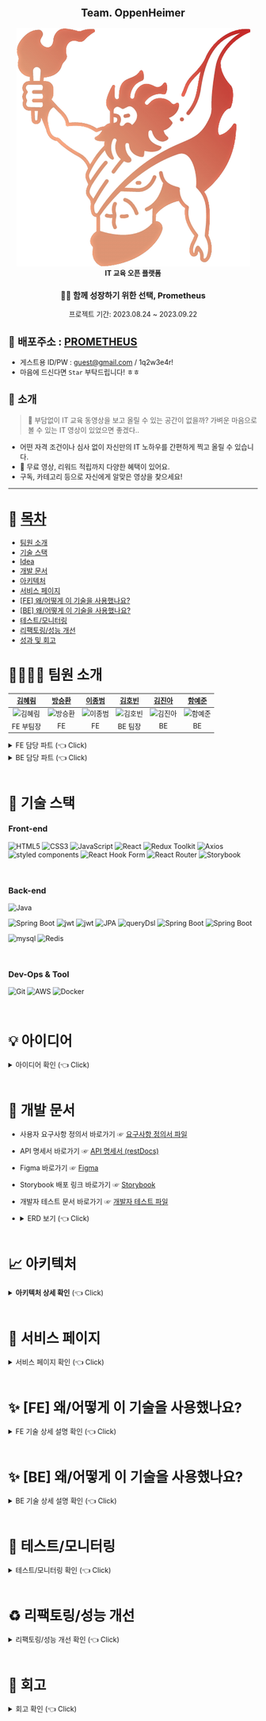 <div align="center">
<h2>Team. OppenHeimer</h2>
 <a href="https://www.itprometheus.net">
 <img alt="대표 이미지" src ="/images/itprometheus-logo.png" />
 </a>   
 <br>
<b>IT 교육 오픈 플랫폼</b><br>

 <h3 align="center">🧑‍💻 함께 성장하기 위한 선택, Prometheus</h3>
 
 프로젝트 기간: 2023.08.24 ~ 2023.09.22
</div>

## 🔗 배포주소 : [PROMETHEUS](https://www.itprometheus.net) 
- 게스트용 ID/PW : guest@gmail.com / 1q2w3e4r!
- 마음에 드신다면 `Star` 부탁드립니다! ㅎㅎ

## 🛫 소개
> 🧐 부담없이 IT 교육 동영상을 보고 올릴 수 있는 공간이 없을까?
> 가벼운 마음으로 볼 수 있는 IT 영상이 있었으면 좋겠다..

- 어떤 자격 조건이나 심사 없이 자신만의 IT 노하우를 간편하게 찍고 올릴 수 있습니다.
- 💸 무료 영상, 리워드 적립까지 다양한 혜택이 있어요.
- 구독, 카테고리 등으로 자신에게 알맞은 영상을 찾으세요!


---

# 📝 [목차](#index) <a name = "index"></a>
- [팀원 소개](#team)
- [기술 스택](#tech)
- [Idea](#idea)
- [개발 문서](#document)
- [아키텍처](#architecture)
- [서비스 페이지](#outputs)
- [[FE] 왜/어떻게 이 기술을 사용했나요?](#whyfe)
- [[BE] 왜/어떻게 이 기술을 사용했나요?](#whybe)
- [테스트/모니터링](#test)
- [리팩토링/성능 개선](#refactoring)
- [성과 및 회고](#retrospection)

# 👨‍👨‍👧‍👧 팀원 소개 <a name = "team"></a>
|[김혜림](https://github.com/HyerimKimm)|[방승환](https://github.com/BangSeung)|[이종범](https://github.com/JB0129)|[김호빈](https://github.com/hobeen-kim)|[김진아](https://github.com/oksu01)|[함예준](https://github.com/da9dac)|
|:---:|:---:|:---:|:---:|:---:|:---:|
|![김혜림](https://avatars.githubusercontent.com/u/50258232?v=4)|![방승환](https://avatars.githubusercontent.com/u/129879667?v=4)|![이종범](https://avatars.githubusercontent.com/u/130051470?v=4)|![김호빈](https://avatars.githubusercontent.com/u/102138860?v=4)|![김진아](https://avatars.githubusercontent.com/u/117355227?v=4)|![함예준](https://avatars.githubusercontent.com/u/102796152?v=4)|
|FE 부팀장|FE|FE|BE 팀장|BE|BE|

<details>
   <summary> FE 담당 파트 (👈 Click)</summary>
<br />
  
+ **김혜림(부팀장)**
  - 사용자 인증, OAuth, 회원정보 관리 기능 구현
  - 결제 목록, 리워드 목록 무한스크롤 적용
  - React hook form 라이브러리 적용
  - 시작 페이지 구현
  - 클린 코드를 고려한 Custom hook, 재활용 컴포넌트 구현, API 로직 분리
  - 디자인 시스템, storybook 적용
  - 클라이언트 배포 관리
<Br>

+ **방승환**
  - 영상 필터기능 구현
  - 검색기능 및 자동완성 구현
  - 강의 및 채널 목록  전반 구현 및 무한스크롤 적용
  - 채널페이지 구현
<Br>

+ **이종범**
  - S3 Presign-url를 통한 이미지 및 동영상 업로드
  - 강의 문제 CRD
  - 장바구니 리스트 CRUD
  - TossPayment 라이브러리 적용
  - React-Player 라이브러리 적용, 커스텀 컨트롤러 구현, 1분 미리보기
  - 리뷰 CRUD, 필터 기능, Pagination
  - 내 강의 활성화/비활성화 기능
<Br>
</details>

<details>
   <summary>BE 담당 파트 (👈 Click)</summary>
<br />
  
+ **김호빈(팀장)**
  - AWS 아키텍처 설계 및 환경 구축
  - Git Actions CI/CD 구축
  - Logging 및 Cloudwatch 모니터링
  - API Rest docs 문서화
  - 비디오 관련 기능, 주문/결제 기능, 채널 공지사항 기능
<Br>

 + **김진아**
   - 채널 기능
   - T비디오 리뷰 기능
   - 통합 테스트(채널, 리뷰, 공지사항)
<Br>

+ **함예준**
  - 로그인 및 회원가입, OAuth (인증 및 인가 기능) 기능
  - 회원 정보 관련 CRUD 기능
  - API Rest docs 문서화
  - 통합 테스트(회원, 비디오, 인증, 주문)
<Br>
</details>
<Br>

# 🔧 기술 스택 <a name = "tech"></a>

### Front-end

<img alt="HTML5" src ="https://img.shields.io/badge/HTML5-E34F26.svg?&style=for-the-badge&logo=HTML5&logoColor=white"/> <img alt="CSS3" src ="https://img.shields.io/badge/CSS3-1572B6.svg?&style=for-the-badge&logo=CSS3&logoColor=white"/> <img alt="JavaScript" src ="https://img.shields.io/badge/JavaScript-F7DF1E.svg?&style=for-the-badge&logo=JavaScript&logoColor=white"/> <img alt="React" src ="https://img.shields.io/badge/React-61DAFB.svg?&style=for-the-badge&logo=React&logoColor=white"/> <img alt="Redux Toolkit" src ="https://img.shields.io/badge/Redux Toolkit-764ABC.svg?&style=for-the-badge&logo=Redux&logoColor=white"/> <img alt="Axios" src ="https://img.shields.io/badge/Axios-5A29E4.svg?&style=for-the-badge&logo=Axios&logoColor=white"/> <img alt="styled components" src ="https://img.shields.io/badge/styled components-DB7093.svg?&style=for-the-badge&logo=styled-components&logoColor=white"/>
<img alt="React Hook Form" src ="https://img.shields.io/badge/React Hook Form-EC5990.svg?&style=for-the-badge&logo=react%20hook%20form&logoColor=white"/> <img alt="React Router" src ="https://img.shields.io/badge/React Router-CA4245.svg?&style=for-the-badge&logo=reactrouter&logoColor=white"/>   <img alt="Storybook" src ="https://img.shields.io/badge/Storybook-FF4785.svg?&style=for-the-badge&logo=Storybook&logoColor=white"/>

<br>

### Back-end
<img alt="Java" src ="https://img.shields.io/badge/Java-007396.svg?&style=for-the-badge&logo=Java&logoColor=white"/> 

<img alt="Spring Boot" src ="https://img.shields.io/badge/Spring Boot-6DB33F.svg?&style=for-the-badge&logo=springboot&logoColor=white"/> <img alt="jwt" src ="https://img.shields.io/badge/jwt-333333.svg?&style=for-the-badge&logo=jwt&logoColor=white"/> <img alt="jwt" src ="https://img.shields.io/badge/oauth-4479A1.svg?&style=for-the-badge&logo=springsecurity&logoColor=white"/> <img alt="JPA" src ="https://img.shields.io/badge/jpa-6DB33F.svg?&style=for-the-badge&logo=jpa&logoColor=white"/> <img alt="queryDsl" src ="https://img.shields.io/badge/querydsl-4479A1.svg?&style=for-the-badge&logo=querydsl&logoColor=white"/> <img alt="Spring Boot" src ="https://img.shields.io/badge/Rest Docs-6DB33F.svg?&style=for-the-badge&logo=readthedocs&logoColor=white"/> <img alt="Spring Boot" src ="https://img.shields.io/badge/Rest Docs-6DB33F.svg?&style=for-the-badge&logo=React Router&logoColor=white"/>

<img alt="mysql" src ="https://img.shields.io/badge/mysql-4479A1.svg?&style=for-the-badge&logo=mysql&logoColor=white"/> <img alt="Redis" src ="https://img.shields.io/badge/Redis-DC382D.svg?&style=for-the-badge&logo=redis&logoColor=white"/>

<br>

### Dev-Ops & Tool
<img alt="Git" src ="https://img.shields.io/badge/Git-F05032.svg?&style=for-the-badge&logo=Git&logoColor=white"/> <img alt="AWS" src ="https://img.shields.io/badge/AWS-232F3E.svg?&style=for-the-badge&logo=amazonaws&logoColor=white"/> <img alt="Docker" src ="https://img.shields.io/badge/Docker-4479A1.svg?&style=for-the-badge&logo=Docker&logoColor=white"/>

<br>

# 💡 아이디어 <a name = "idea"></a>

<details>
   <summary> 아이디어 확인 (👈 Click)</summary>
<br />

저희는 기존 교육 동영상 플랫폼의 문제점으로 생산자와 구매자의 역할이 나눠지고 쉽게 생산자가 될 수 없다는 점에 주목했습니다. 판매를 위한 교육 영상을 업로드하기 위해서는 일정 심사를 통과해야 하거나, 양질의 동영상을 여러 개 찍은 후 하나의 강의로 묶어야 하는 등 생산자로 진입하기 위한 장벽이 높았습니다.

따라서 이를 해결하고 누구나 생산자이자 소비자가 될 수 있도록 IT 교육 오픈 플랫폼을 제공하기 위해 서비스를 기획했습니다. 그리고 무료 동영상 업로드, 리뷰 작성, 문제 풀기 등의 활동으로 쉽게 리워드를 적립하고 활용할 수 있도록 유도하여 플랫폼의 이용이 선순환될 수 있도록 하였습니다.

</details>

<br>

# 📄 개발 문서 <a name = "document"></a>

- 사용자 요구사항 정의서 바로가기 ☞ [요구사항 정의서 파일](https://1drv.ms/x/s!AjqmbzT14UKwi0P6wFF3pjN1tkgw?e=mchNti)
- API 명세서 바로가기 ☞ [API 명세서 (restDocs)](https://api.itprometheus.net)
- Figma 바로가기 ☞ [Figma](https://www.figma.com/file/PXVOZwRkw6LmWof1HUL2q1/%ED%94%84%EB%A1%9C%EB%A9%94%ED%85%8C%EC%9A%B0%EC%8A%A4-%EC%9B%B9%EC%82%AC%EC%9D%B4%ED%8A%B8-%ED%99%94%EB%A9%B4-%EC%84%A4%EA%B3%84%EC%84%9C?type=design&node-id=0-1&mode=design&t=FxvRqxuBDV44mvy0-0)
- Storybook 배포 링크 바로가기 ☞ [Storybook](https://6509249be693180105e6fcc7-tgkycquvac.chromatic.com/?path=/docs/configure-your-project--docs)
- 개발자 테스트 문서 바로가기 ☞ [개발자 테스트 파일](https://1drv.ms/x/s!AjqmbzT14UKwi0404Ht2GZMTb-oD?e=Djm5VW)
- <details>
   <summary> ERD 보기 (👈 Click)</summary>
    <br />
 
     <img alt="ERD" src ="/images/erd.png"/>
    
    </details>
    
    <br>

# 📈 아키텍처 <a name = "architecture"></a>



<details>
   <summary> <b>아키텍처 상세 확인</b> (👈 Click)</summary>
    <br />
 
 <img alt="architecture" src ="/images/architecture.png"/>

### 웹 클라이언트
- S3 버킷에 웹 서버 배포
- CloudFront 와 Route53 을 통해 라우팅, HTTPS 서버 구축, 정적 파일 캐싱

### 애플리케이션 서버
- private subnet 에 외부와 격리하여 배포, NAT instance 로 아웃바운드 통신
- Load Balancer 와 Auto Scaling Group 으로 트래픽 분산, 가용성 확보

### 데이터 베이스
- RDS(MySQL) 이중화 구성, Redis Cluster 구축
  
### CloudWatch
- API, DB 응답 시간 확인
- 에러 로그 로깅
- ASG 메모리 및 CPU, 각 요청별 응답 시간 모니터링[대시보드 바로가기](https://cloudwatch.amazonaws.com/dashboard.html?dashboard=prometheus-dashboard&context=eyJSIjoidXMtZWFzdC0xIiwiRCI6ImN3LWRiLTU4OTc5NDU0NjI0NCIsIlUiOiJ1cy1lYXN0LTFfUXd0TzZvdWxRIiwiQyI6IjEyZ2E2M2NrNDZzMHBudTZqZTI4c25tamZ2IiwiSSI6InVzLWVhc3QtMTo4YTAyZDc0YS0zOTVjLTQxOGYtYjQzMS0wODQwODdlMGZhYzciLCJNIjoiUHVibGljIn0%3D&start=PT1H&end=null)
  
### 정적 리소스 파일
- 클라이언트가 직접 s3 버킷에 업로드 (presignedUrl 활용)
- CloudFront 로 파일 캐싱

</details>

<br>

# 📸 서비스 페이지 <a name = "outputs"></a>

<details>
   <summary> 서비스 페이지 확인 (👈 Click)</summary>
<br />

|시작 페이지|로그인 페이지|
|------|---|
|<img width="400px" alt="스크린샷 2023-09-18 오전 1 39 50" src="https://github.com/codestates-seb/seb45_main_026/assets/50258232/f9fc6c00-0646-446e-8bcf-f1eb241eb335">|<img width="400px" alt="스크린샷 2023-09-14 오후 2 49 40" src="https://github.com/codestates-seb/seb45_main_026/assets/50258232/15fabf7d-a5eb-4c09-a043-13b89e0e8e13">|

|회원가입 페이지|비밀번호 찾기 페이지|
|------|---|
|<img width="400px" alt="스크린샷 2023-09-14 오후 2 50 35" src="https://github.com/codestates-seb/seb45_main_026/assets/50258232/312ce2c2-41af-4ca3-8ba5-afb202ce8a98">|<img width="400px" alt="스크린샷 2023-09-14 오후 2 59 44" src="https://github.com/codestates-seb/seb45_main_026/assets/50258232/fb0de012-39e4-4631-9481-43875c02eaa4">|

|강의 목록 페이지|강의 상세 페이지|
|------|---|
|<img width="400px" alt="스크린샷 2023-09-18 오전 1 40 25" src="https://github.com/codestates-seb/seb45_main_026/assets/50258232/f1af15bb-49c0-4fea-ba87-ed572515a645">|<img width="400px" alt="스크린샷 2023-09-14 오후 2 53 21" src="https://github.com/codestates-seb/seb45_main_026/assets/50258232/ea065f95-f823-45a9-a270-ea4a0b3f6d01">|

|문제풀기 페이지|장바구니 페이지|
|------|---|
|<img width="400px" alt="스크린샷 2023-09-14 오후 2 56 37" src="https://github.com/codestates-seb/seb45_main_026/assets/50258232/8c59c502-93d7-4ac7-9f97-626dd456002c">|<img width="400px" alt="스크린샷 2023-09-14 오후 2 56 52" src="https://github.com/codestates-seb/seb45_main_026/assets/50258232/16ddf6e1-c662-4e11-8653-4c0779d8aa3a">|

|강의 업로드 페이지|문제 업로드 페이지|
|------|---|
|<img width="400px" alt="스크린샷 2023-09-15 오전 10 50 06" src="https://github.com/codestates-seb/seb45_main_026/assets/50258232/56c17a36-2b9f-462c-a782-ac39aca70a6c">|<img width="400px" alt="스크린샷 2023-09-14 오후 2 58 13" src="https://github.com/codestates-seb/seb45_main_026/assets/50258232/b4e2c9e5-c765-45f8-a8f2-556d51785e53">|

|채널 정보 페이지|구독 목록 페이지|
|------|---|
| <img width="400px" alt="스크린샷 2023-09-18 오전 1 41 22" src="https://github.com/codestates-seb/seb45_main_026/assets/50258232/b3eca375-fd56-47aa-af5b-016e86eb9f2d"> | <img alt="스크린샷 2023-09-15 오전 10 54 46" src="https://github.com/codestates-seb/seb45_main_026/assets/50258232/78c6d642-8135-4a09-a4f2-994a1ad83db9" width="400px"> |

|리워드 조회 페이지|결제 내역 페이지|
|------|---|
| <img width="400px" alt="스크린샷 2023-09-15 오전 11 00 53" src="https://github.com/codestates-seb/seb45_main_026/assets/50258232/d4d5a5e1-33cc-47dc-adcb-5e4b639d0b71"> | <img width="400px" alt="스크린샷 2023-09-18 오전 1 53 10" src="https://github.com/codestates-seb/seb45_main_026/assets/50258232/559c481f-fe13-45e9-9be0-48d5a4130e30"> |


|시청기록 페이지|
|------|
| <img width="400px" alt="스크린샷 2023-09-18 오전 1 46 48" src="https://github.com/codestates-seb/seb45_main_026/assets/50258232/363cadf0-65c9-4957-99c7-0e612fdab52c"> |

</details>

<br>

# ✨ [FE] 왜/어떻게 이 기술을 사용했나요? <a name = "whyfe"></a>

<details>
   <summary> FE 기술 상세 설명 확인 (👈 Click)</summary>
<br />

## React Hook Form
기술 사진, 설명 등등

## Custom Hook
기술 사진, 설명 등등

## react-intersection-observer
기술 사진, 설명 등등

## Redux Toolkit with Persistent
기술 사진, 설명 등등

## react-player
기술 사진, 설명 등등

## Storybook & Figma Token
 👉🏻 <a href="https://6509249be693180105e6fcc7-tgkycquvac.chromatic.com/?path=/docs/configure-your-project--docs">storybook chromatic 배포 링크 바로가기</a>

## CSS keyframes
기술 사진, 설명 등등

## react-flicking

</details>

<br>

# ✨ [BE] 왜/어떻게 이 기술을 사용했나요? <a name = "whybe"></a>

<details>
   <summary> BE 기술 상세 설명 확인 (👈 Click)</summary>
<br />
 
## API 문서화
| 문서 메인 페이지 | API에 따른 상세 페이지 |
|-----|-----|
| <img width="400px" src="https://github.com/codestates-seb/seb45_main_026/assets/102796152/aa048ba0-557b-4cc9-bdb2-ea2cf0d23f8a"> | <img width="400px" src="https://github.com/codestates-seb/seb45_main_026/assets/102796152/b8509ec6-83b7-4707-8e56-9120e0c52b18"> |

Swagger 는 간단하고 빠르게 클라이언트에게 API 문서를 제공할 수 있습니다. 하지만 문서가 실제 API와 다르거나 성능을 보장 받지 못합니다.

따라서 이번 프로젝트에서는 검증된 API 의 제공과 깔끔한 API 로직 작성을 위해 Spring Rest Docs를 사용했습니다.

## OAuth
| 클라이언트 | 서버 |
|-----|---------|
| <img width="400px" src="https://github.com/codestates-seb/seb45_main_026/assets/102796152/cd733919-228b-4827-9a24-cd1564e8f22f"> | <img width="400px" src="https://github.com/codestates-seb/seb45_main_026/assets/102796152/1b0edb88-18dc-4ac1-9b4a-fe6fc3712fe7"> |

로컬 로크인 외에도 간편한 인증 방식 제공을 위해
구글, 카카오, 깃허브 로그인을 적용했습니다.

기존에 클라이언트가 OAuth 로그인을 요청하면 인증을 위한 리다이렉트 URI를 주었지만 클라이언트에게 미리 URI를 제공하여 바로 인가 코드를 전달 받아 중간에 리다이렉트 하는 과정을 생략했습니다.

## 이메일 인증 & Redis
| 이메일 전송 및 인증 | 인증된 경우 |
|-------------|---------|
| <img width="400px" src="https://github.com/codestates-seb/seb45_main_026/assets/102796152/21e36507-30c7-4337-a053-e9e85d58a20c"> | <img width="400px" src="https://github.com/codestates-seb/seb45_main_026/assets/102796152/8c8e132f-f3dc-4b3d-96a9-f58e7907655e"> |

일시적으로 인증과 관련된 정보를 저장하고 빠르게 처리하기 위해
키, 값 형태의 비정형 인메모리 데이터베이스인 Redis 를 사용했습니다.

사용자의 이메일을 키로 하고 인증 상태를 값으로 데이터를 저장한 후에 인증 코드 등으로 인증에 성공한 경우 인증 상태를 바꾸는 식으로 일시적인 인증이 필요한 경우에 적용했습니다.

## 검색기능 (Mysql fulltext)
| 데이터베이스 설정 및 인덱싱 | Full-Text Search |
|-------------|---------|
| <img width="400px" src="https://github.com/codestates-seb/seb45_main_026/assets/102796152/7e7022be-9111-404b-ae61-b28848fa74bf"> | <img width="400px" src="https://github.com/codestates-seb/seb45_main_026/assets/102796152/77271966-88ed-4e93-b95a-c3ca0f376862"> |
<br>
기존의 LIKE문은 쿼리는 문자열 패턴 매칭을 수행하여 대용량의 데이터베이스의 경우에 성능이 떨어질 수 있습니다. 따라서 텍스트 검색에 특화 되고 쉽게 사용할 수 있는 MySQL의 Full-Text 인덱스를 사용해서 검색 기능을 구현했습니다.

한글 검색에도 문제가 없는 n-gram parser를 사용하여 토큰의 값을 1로 설정해 인덱싱을 했기 때문에 최소 한 글자의 키워드로도 검색을 수행할 수 있게 했습니다.

## Querydsl
기본적인 CRUD 는 Spring Data JPA 가 기본적으로 제공해주는 CRUD 메서드 및 쿼리 메서드 기능을 사용했습니다. 하지만 GET 요청에서 원하는 조건의 데이터를 수집하기 위해서는 여러 조건이 필요합니다. 이때 쿼리문이 복잡해지기 때문에 JPQL 이나 Native Query 를 사용해야 하게 되는데, 쿼리문이 길어질 경우 오타나 문법적인 오류 등 휴먼 에러가 발생할 수 있습니다. 정적 쿼리가 아닌 이상 런타임 시점에 오류를 알 수 있게 됩니다. 따라서 위와 같은 문제를 해결하기 위해 Querydsl 을 부분적으로 사용했고 아래와 같은 이점이 있었습니다.

- Querydsl 은 컴파일 시점에 타입을 검사하기 때문에, 잘못된 필드명이나 데이터 유형 사용과 같은 오류를 빠르게 감지할 수 있습니다.
- 복잡한 조건을 기반으로 쿼리를 동적으로 생성할 수 있습니다. 이를 통해 동일한 메서드 내에서 다양한 조건 및 필터를 적용한 쿼리를 구성할 수 있습니다.
- Querydsl을 사용하면 쿼리가 실제 쿼리문처럼 작성되기 때문에 가독성이 좋습니다.

## git actions / Docker
 <img alt="gitactions" src ="/images/be/gitactions.png"/>
 
### Job 분리
 초기 git actions 는 하나의 Job 에서 모든 과정을 다 처리했습니다. 하지만 테스트가 무거워지고 그에 따라 빌드 시간이 오래 걸리면서 테스트와 빌드를 분리해야겠다는 판단이 들었습니다. git actions 의 Job 은 병렬로 실행되기 때문에 test 를 크게 4개(testA, testB, testC, buildTest) 로 나누고 각각 실행시켰습니다. 빌드 시에 API 문서화가 필요하기 때문에 ControllerTest 는 빌드 Job 에서 하도록 했습니다. 이후 모든 테스트와 빌드가 완료되면 cd Job 이 실행됩니다. 해당 Job 에서 도커를 push 하고 EC2 에서 도커 이미지를 다운로드 받아 배포하는 과정이 이루어집니다. 
 
### Caching
 `build.gradle` 파일은 자주 변경되지 않기 때문에 `actions/cache@v2` 을 통해 의존성을 캐싱해주어서 테스트 및 빌드 시간을 단축시켜주었습니다. 도커 이미지 캐싱이나 레이어 캐싱은 오히려 캐싱을 하기 위해 이미지를 불러오고 저장하는 과정이 시간이 더 걸려서 생략했습니다.
 
### Docker Image 최적화
멀티 스테이지를 생각했으나 이미 git actions 의 Job 에서 빌드와 배포가 분리되기 때문에 멀티 스테이지 빌드는 하지 않았습니다. 대신 도커 이미지 크기를 줄이기 위해 base-image 를 `openjdk:11-jre-slim` 로 변경했고, 애플리케이션의 `build.gradle` 에서 불필요한 dependency 를 제거했습니다.

### 결과
결과적으로 CICD 과정은 평균 3분 20초에서 2분으로 줄였고, 이미지 크기는 731MB 에서 296MB 로 60% 줄였습니다.

빌드 최적화 상세 내용 확인 ☞ [CI/CD](https://hobeen-kim.github.io/devops/Docker-%EC%9D%B4%EB%AF%B8%EC%A7%80-%EC%B5%9C%EC%A0%81%ED%99%94/)

## 로그 및 모니터링
ec2 배포 이후 최초 몇 번의 GET 요청은 1000ms 이상의 시간이 걸린다는 걸 확인했습니다. 그리고 배포 환경과 로컬 환경도 분명히 차이가 있기 때문에 어떤 에러가 발생하는지도 모니터링이 가능해야 했습니다. 따라서 아래와 같은 로그 전략을 세웠습니다. 
### 로그 전략
 - API 호출 시 소요되는 시간
 - Repository 클래스 호출 시 소요되는 시간
 - 비즈니스 예외를 제외한 모든 Exception
### 로그 확인
로그는 logBack 을 사용했습니다. `@Slf4j` 어노테이션으로 적용할 수 있고, 로그를 파일로 남기는 게 간단하기 때문입니다. 또한 스프링 부트는 기본적으로 SLF4J를 사용하고 Logback을 그 구현체로 선택하고 있기 때문에 스프링 내부에서 예상치 못한 에러가 발생했을 때도 함께 로그가 남는다는 장점도 있습니다.

API 로그는 `MDCLoggingFilter` 에서, Data 접근 로그는 `RepositoryLoggingAop` 에서, 에러 로그는 `GlobalExceptionHandler` 에서 남겼습니다. `log.info` 혹은 `log.error` 가 발생하면 logs 폴더에 `.log` 파일로 기록됩니다. 해당 로그는 ec2 에서 cloudwatch agent 에 의해 수집되어 log group 에 기록됩니다. 그리고 metric 을 통해 파싱한 후 필요한 값은 대시보드에 표시했습니다.

[대시보드 바로가기](https://cloudwatch.amazonaws.com/dashboard.html?dashboard=prometheus-dashboard&context=eyJSIjoidXMtZWFzdC0xIiwiRCI6ImN3LWRiLTU4OTc5NDU0NjI0NCIsIlUiOiJ1cy1lYXN0LTFfUXd0TzZvdWxRIiwiQyI6IjEyZ2E2M2NrNDZzMHBudTZqZTI4c25tamZ2IiwiSSI6InVzLWVhc3QtMTo4YTAyZDc0YS0zOTVjLTQxOGYtYjQzMS0wODQwODdlMGZhYzciLCJNIjoiUHVibGljIn0%3D&start=PT1H&end=null)

특히 대시보드를 통해 GET 요청의 응답 시간 지연은 배포 시마다 발생한다는 걸 알 수 있었고 아래의 warm up 을 하게 되는 이유가 되었습니다.

## JVM warm up
 <img alt="warmup" src ="/images/be/warmup.png"/>
 
 warmup 을 하게 된 이유는 위 그래프와 같이 특정 요청에서 1000ms 이상의 레이턴시를 발견했기 때문입니다. 처음에는 GET 요청에서 쿼리문의 조건이 많이 걸려있어서 그런가 생각했지만 실제로 DB 에서 쿼리문 실행 자체는 10ms 이 채 되지 않았습니다. 로그를 통해 확인해본 결과 오히려 애플리케이션 로직을 실행하는 데 대부분의 시간이 소요되었습니다. 따라서 JVM 의 JIT(Just-in-Time) 으로 인해 컴파일이 실시간으로 되기 때문에 발생한 문제라고 생각했습니다. 그 이유는 최초 몇 개의 요청 이후에는 정상적인 응답 시간을 반환했기 때문입니다.

처음에는 애플리케이션이 실행되면서 localhost:8080 으로 GET 위주의 메인 API 를 호출하면서 warm up 과정을 실행했습니다. 하지만 warm up 과정이 3분 이상 소요되면서 메인 로직 메서드를 호출하는 방향으로 바꾸었습니다. 그리고 스프링의 필터 부분도 warm up 하기 위해 `WarmupController` 를 만들어 해당 API 를 함께 호출해주었습니다. 아래는 warmup 을 하는 클래스입니다.
```java
public class WarmupApi implements ApplicationListener<ContextRefreshedEvent> {

    ... 

    @Override
    public void onApplicationEvent(ContextRefreshedEvent event) {

        if (warmup 이 되지 않았다면) {
;
            request("http://localhost:8080/warmup"); //WarmupController 호출
            methodWarmup(); //메서드 단위 warmup 수행

            warmupState.setWarmupCompleted(true); //warmup 을 완료 상태로 변경
        }
    }

    private void methodWarmup() {

        videoMethodWarmup();
        channelMethodWarmup();
        memberMethodWarmup();
    }

    ...
}
```
해당 과정을 완료하면 최초 요청 시에도 평균적인 응답 시간 (200ms ~ 400ms) 으로 요청이 되는 것을 확인할 수 있었습니다.

warm up 상세 내용 확인 ☞ [warm up](https://hobeen-kim.github.io/java/JAVA-JIT-%EC%B5%9C%EC%A0%81%ED%99%94)

</details>

<br>

# 🔨 테스트/모니터링 <a name = "test"></a>

<details>
   <summary> 테스트/모니터링 확인 (👈 Click)</summary>
<br />

## 개발자 테스트

개발자 테스트는 요구사항 기반으로 테스트를 진행했습니다. 요구사항에는 없지만 필요한 내용이나 아이디어는 스크럼을 통해 테스트 문서에 추가했습니다. 개발부터 배포까지 정기적으로 테스트를 진행했으며 테스트 통과를 중심으로 기능 개발을 하였습니다.

- 개발자 테스트 문서 바로가기 ☞ [개발자 테스트 파일](https://1drv.ms/x/s!AjqmbzT14UKwi0404Ht2GZMTb-oD?e=Djm5VW)

## BE 단위 및 통합테스트

 <img alt="test" src ="/images/be/test.png"/>

 BE JAVA 애플리케이션에서 총 754 개의 단위 및 통합테스트를 진행했습니다. 단위 테스트의 대상은 Controller, Service, Repository, Entity 의 모든 public 메서드입니다. 중점은 기능 동작 여부와 엣지 케이스에서 정상적인 예외를 던지는지 였습니다. 통합테스트는 주어진 조건에서 mockMvc 를 활용해 API 를 호출했을 때 기대되는 응답값과 DB CRUD 가 되는지 확인했습니다.

</details>

<br>

# ♻️ 리팩토링/성능 개선 <a name = "refactoring"></a>

<details>
   <summary> 리팩토링/성능 개선 확인 (👈 Click)</summary>
<br />

## 리팩토링1
기술 사진, 설명 등등

## 성능개선1
기술 사진, 설명 등등

</details>

<br>

# 📌 회고 <a name = "retrospection"></a>

<details>
   <summary> 회고 확인 (👈 Click)</summary>
<br />

- 김혜림

- 방승환

- [이종범](https://dunggu.tistory.com/66)

- 김호빈

- 김진아

- 함예준

</details>

<br>
